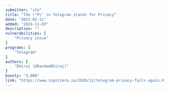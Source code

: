 ```yaml
---
submitter: "c2a"
title: "The \"P\" in Telegram stands for Privacy"
date: "2021-02-11"
added: "2024-11-03"
description: ""
vulnerabilities: [
    "Privacy issue"
]
programs: [
    "Telegram"
]
authors: [
    "Dhiraj (@RandomDhiraj)"
]
bounty: "3,000"
link: "https://www.inputzero.io/2020/12/telegram-privacy-fails-again.html"
---
```




